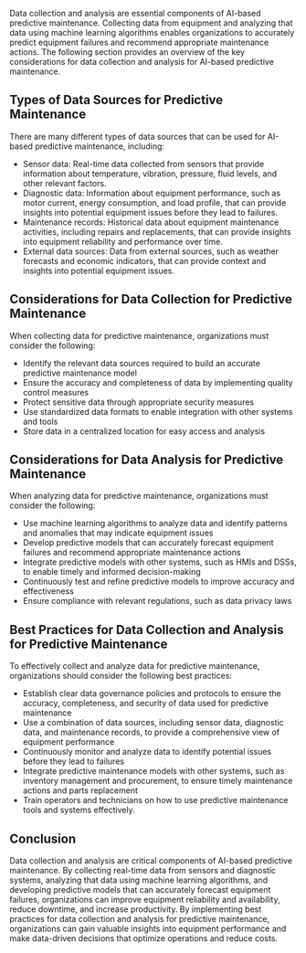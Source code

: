 
Data collection and analysis are essential components of AI-based predictive maintenance. Collecting data from equipment and analyzing that data using machine learning algorithms enables organizations to accurately predict equipment failures and recommend appropriate maintenance actions. The following section provides an overview of the key considerations for data collection and analysis for AI-based predictive maintenance.

Types of Data Sources for Predictive Maintenance
------------------------------------------------

There are many different types of data sources that can be used for AI-based predictive maintenance, including:

* Sensor data: Real-time data collected from sensors that provide information about temperature, vibration, pressure, fluid levels, and other relevant factors.
* Diagnostic data: Information about equipment performance, such as motor current, energy consumption, and load profile, that can provide insights into potential equipment issues before they lead to failures.
* Maintenance records: Historical data about equipment maintenance activities, including repairs and replacements, that can provide insights into equipment reliability and performance over time.
* External data sources: Data from external sources, such as weather forecasts and economic indicators, that can provide context and insights into potential equipment issues.

Considerations for Data Collection for Predictive Maintenance
-------------------------------------------------------------

When collecting data for predictive maintenance, organizations must consider the following:

* Identify the relevant data sources required to build an accurate predictive maintenance model
* Ensure the accuracy and completeness of data by implementing quality control measures
* Protect sensitive data through appropriate security measures
* Use standardized data formats to enable integration with other systems and tools
* Store data in a centralized location for easy access and analysis

Considerations for Data Analysis for Predictive Maintenance
-----------------------------------------------------------

When analyzing data for predictive maintenance, organizations must consider the following:

* Use machine learning algorithms to analyze data and identify patterns and anomalies that may indicate equipment issues
* Develop predictive models that can accurately forecast equipment failures and recommend appropriate maintenance actions
* Integrate predictive models with other systems, such as HMIs and DSSs, to enable timely and informed decision-making
* Continuously test and refine predictive models to improve accuracy and effectiveness
* Ensure compliance with relevant regulations, such as data privacy laws

Best Practices for Data Collection and Analysis for Predictive Maintenance
--------------------------------------------------------------------------

To effectively collect and analyze data for predictive maintenance, organizations should consider the following best practices:

* Establish clear data governance policies and protocols to ensure the accuracy, completeness, and security of data used for predictive maintenance
* Use a combination of data sources, including sensor data, diagnostic data, and maintenance records, to provide a comprehensive view of equipment performance
* Continuously monitor and analyze data to identify potential issues before they lead to failures
* Integrate predictive maintenance models with other systems, such as inventory management and procurement, to ensure timely maintenance actions and parts replacement
* Train operators and technicians on how to use predictive maintenance tools and systems effectively.

Conclusion
----------

Data collection and analysis are critical components of AI-based predictive maintenance. By collecting real-time data from sensors and diagnostic systems, analyzing that data using machine learning algorithms, and developing predictive models that can accurately forecast equipment failures, organizations can improve equipment reliability and availability, reduce downtime, and increase productivity. By implementing best practices for data collection and analysis for predictive maintenance, organizations can gain valuable insights into equipment performance and make data-driven decisions that optimize operations and reduce costs.
